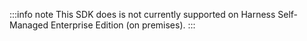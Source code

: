 :::info note
This SDK does is not currently supported on Harness Self-Managed Enterprise Edition (on premises).
:::
